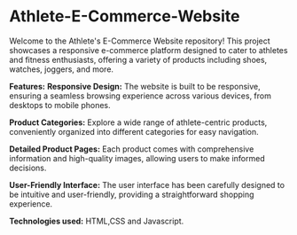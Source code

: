 # Athlete-E-Commerce-Website
Welcome to the Athlete's E-Commerce Website repository! This project showcases a responsive e-commerce platform designed to cater to athletes and fitness enthusiasts, offering a variety of products including shoes, watches, joggers, and more.

**Features:**
**Responsive Design:** The website is built to be responsive, ensuring a seamless browsing experience across various devices, from desktops to mobile phones.

**Product Categories:** Explore a wide range of athlete-centric products, conveniently organized into different categories for easy navigation.

**Detailed Product Pages:** Each product comes with comprehensive information and high-quality images, allowing users to make informed decisions.

**User-Friendly Interface:** The user interface has been carefully designed to be intuitive and user-friendly, providing a straightforward shopping experience.

**Technologies used:** HTML,CSS and Javascript.



